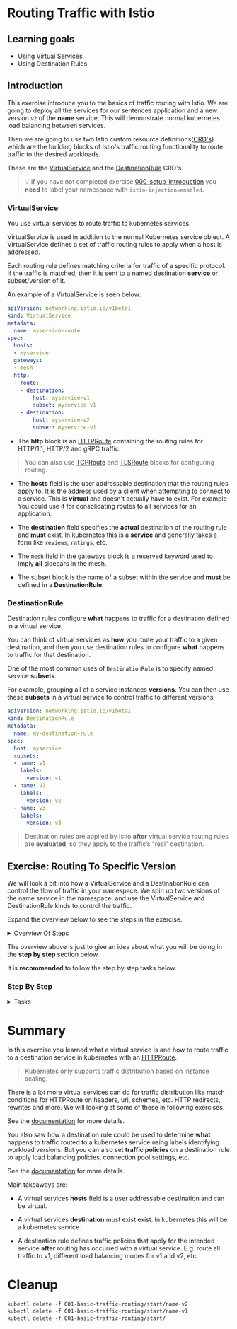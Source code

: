 [//]: # (Copyright, Eficode )
[//]: # (Origin: https://github.com/eficode-academy/istio-katas)
[//]: # (Tags: #sentences #kiali)

# Routing Traffic with Istio

## Learning goals

- Using Virtual Services
- Using Destination Rules

## Introduction

This exercise introduce you to the basics of traffic routing with Istio. 
We are going to deploy all the services for our sentences application 
and a new version `v2` of the **name** service. This will demonstrate normal 
kubernetes load balancing between services. 

Then we are going to use two Istio custom resource definitions([CRD's](https://kubernetes.io/docs/concepts/extend-kubernetes/api-extension/custom-resources/)) which are
the building blocks of Istio's traffic routing functionality to route traffic to 
the desired workloads.

These are the [VirtualService](https://istio.io/latest/docs/reference/config/networking/virtual-service/) and the [DestinationRule](https://istio.io/latest/docs/reference/config/networking/destination-rule/) CRD's.

> :bulb: If you have not completed exercise 
> [000-setup-introduction](000-setup-introduction.md) you **need** to label 
> your namespace with `istio-injection=enabled`.

### VirtualService

You use virtual services to route traffic to kubernetes services. 

VirtualService is used in addition to the normal Kubernetes service object.
A VirtualService defines a set of traffic routing rules to apply when a host 
is addressed. 

Each routing rule defines matching criteria for traffic of a 
specific protocol. If the traffic is matched, then it is sent to a named 
destination **service** or subset/version of it.

An example of a VirtualService is seen below:

```yaml
apiVersion: networking.istio.io/v1beta1
kind: VirtualService
metadata:
  name: myservice-route
spec:
  hosts:
  - myservice
  gateways:
  - mesh
  http:
  - route:
    - destination:
        host: myservice-v1
        subset: myservice-v1
    - destination:
        host: myservice-v2
        subset: myservice-v1
```

- The **http** block is an [HTTPRoute](https://istio.io/latest/docs/reference/config/networking/virtual-service/#HTTPRoute) 
containing the routing rules for HTTP/1.1, HTTP/2 and gRPC traffic. 

> You can also use [TCPRoute](https://istio.io/latest/docs/reference/config/networking/virtual-service/#TCPRoute) 
> and [TLSRoute](https://istio.io/latest/docs/reference/config/networking/virtual-service/#TLSRoute) 
> blocks for configuring routing.

- The **hosts** field is the user addressable destination that the routing rules 
apply to. It is the address used by a client when attempting to connect to a service.
This is **virtual** and doesn't actually have to exist. For example 
You could use it for consolidating routes to all services for an application. 

- The **destination** field specifies the **actual** destination of the routing 
rule and **must** exist. In kubernetes this is a **service** and generally 
takes a form like `reviews`, `ratings`, etc.

- The `mesh` field in the gateways block is a reserved keyword used to imply 
**all** sidecars in the mesh.

- The subset block is the name of a subset within the service and **must** be 
defined in a **DestinationRule**.

### DestinationRule

Destination rules configure **what** happens to traffic for a destination 
defined in a virtual service.

You can think of virtual services as **how** you route your traffic to a given 
destination, and then you use destination rules to configure **what** happens 
to traffic for that destination.

One of the most common uses of `DestinationRule` is to specify named service **subsets**.

For example, grouping all of a service instances **versions**. You can then 
use these **subsets** in a virtual service to control traffic to different versions.

```yaml
apiVersion: networking.istio.io/v1beta1
kind: DestinationRule
metadata:
  name: my-destination-rule
spec:
  host: myservice
  subsets:
  - name: v1
    labels:
      version: v1
  - name: v2
    labels:
      version: v2
  - name: v3
    labels:
      version: v3
```

> Destination rules are applied by Istio **after** virtual service routing 
> rules are **evaluated**, so they apply to the traffic’s “real” destination.

## Exercise: Routing To Specific Version

We will look a bit into how a VirtualService and a DestinationRule can control 
the flow of traffic in your namespace. We spin up two versions of the name 
service in the namespace, and use the VirtualService and DestinationRule kinds 
to control the traffic.

Expand the overview below to see the steps in the exercise.

<details>
    <summary> Overview Of Steps </summary>

- Deploy the sentences app and two versions (`name-v1` and `name-v2`) of the 
name service

- Run the script `scripts/loop-query.sh` to produce traffic

- Use the **Versioned app graph** in Kiali to observe the traffic flow

> What you will observe is normal k8's load balancing.

- Create a DestinationRule with **subsets** for the `name-v1` and `name-v2` 
workloads

- Create a a VirtualService to route **all** traffic to version 1 of the name 
service

> A virtual service lets you configure **how** requests are routed 
> to a **service** within an Istio service mesh. A destination 
> rule defines what happens after the traffic is routed to a service.

- Add a route to version 2 of the name service as the **first** route

- Use the **Versioned app graph** in Kiali to observe the traffic flow

</details>

The overview above is just to give an idea about what you will be doing in the 
**step by step** section below.

It is **recommended** to follow the step by step tasks below.

### Step By Step

<details>
    <summary> Tasks </summary>

#### Task: Deploy sentences app and 2 versions of name services

___


```console
kubectl apply -f 001-basic-traffic-routing/start/
kubectl apply -f 001-basic-traffic-routing/start/name-v1
kubectl apply -f 001-basic-traffic-routing/start/name-v2
```

#### Task: Run loop-query.sh

___


```console
./scripts/loop-query.sh
```

#### Task: Observe the traffic in Kiali

___


Go to Graph menu item and select the **Versioned app graph** from the drop 
down menu.

![50/50 split of traffic](images/kiali-blue-green-anno.png)

What you are seeing here is kubernetes load balancing between PODS.
Kubernetes, or more specifically the `kube-proxy`, will load balance in 
either a *round robin* or *random* pattern depending on whether it is 
running in *user space* proxy mode or *IP tables* proxy mode.

You rarely want traffic routed to two version in an uncontrolled 
fashion.

So why is this happening?

> :bulb: Take a look at the label selector for the name service.
> It doesn't specify a version...

#### Task: Create a destination rule and apply it

___


Create a destination rule called `name-dr.yaml` in 
`001-basic-traffic-routing/start/` and apply it.

```yaml
apiVersion: networking.istio.io/v1beta1
kind: DestinationRule
metadata:
  name: name-destination-rule
spec:
  host: name
  exportTo:
  - "."
  subsets:
  - name: name-v1
    labels:
      version: v1
  - name: name-v2
    labels:
      version: v2
```
The above destination rule says, when combined with a virtual service, **what** 
I want to do is send traffic to a workload **labeled** with either `v1` or `v2`.

```console
kubectl apply -f 001-basic-traffic-routing/start/name-dr.yaml
```
Applying the destination rule has no effect at this point because there is no 
virtual service including the destination rule.

> :bulb: To avoid 503 errors **always** apply destination rules and changes to 
> destination rules **prior** to changing virtual services.

#### Task: Create a `VirtualService` to route ALL traffic to version 1 of the name service

___


Create a virtual service called `name-vs.yaml` in 
`001-basic-traffic-routing/start/` and apply it.

```yaml
apiVersion: networking.istio.io/v1beta1
kind: VirtualService
metadata:
  name: name-route
spec:
  hosts:
  - name
  exportTo:
  - "."
  gateways:
  - mesh
  http:
  - route:
    - destination:
        host: name
        subset: name-v1
```

> The `host` field in the above yaml is the kubernetes short name for the service. 
> Istio will translate the short name based one the **namespace** of the rule. 
> E.g. if the virtual service is in namespace `default` the short name name will 
> be interpreted as `name.default.svc.cluster.local`. What will happen if the 
> **name** service is in the namespace `user1`?

```console
kubectl apply -f 001-basic-traffic-routing/start/name-vs.yaml
```

Go to **Graph** menu item in Kiali and select the **Versioned app graph** 
from the drop down menu and observe the traffic flow. It may take a minute 
before fully complete but you should see the traffic being routed to the 
`name-v1` **service**.

> :bulb: Make sure to select `Idle Edges`, `Service Nodes` and 
> `Virtual Services` in the Display drop down.

![Basic virtual service route](images/basic-route-vs.png)

You can see in Kiali that the virtual service combined with the destination 
rule subsets routes traffic to the name workload labeled `v1` even though the 
name service has no versions defined in the selector.

#### Task: Add a route to version 2 of the name service as the **first** route

___

Add a destination to the new service in the `name-vs.yaml` you 
created before. But place it **before** the `name-v1` service and apply it.

```yaml
apiVersion: networking.istio.io/v1beta1
kind: VirtualService
metadata:
  name: name-route
spec:
  hosts:
  - name
  exportTo:
  - "."
  gateways:
  - mesh
  http:
  - route:
    - destination:
        host: name
        subset: name-v2
  - route:
    - destination:
        host: name
        subset: name-v1
```

```console
kubectl apply -f 001-basic-traffic-routing/start/name-vs.yaml
```

#### Task: Use the versioned app graph to observe route precedence in Kiali

___


Go to **Graph** menu item in Kiali and select the **Versioned app graph** 
from the drop down menu and observe the traffic flow. You will see that 
traffic is now being routed to the version 2 service.

![Routing precedence](images/basic-route-precedence-vs.png)

Routing rules are evaluated in **sequential** order from top to bottom, with 
the first rule in the virtual service definition being given highest priority. 

Reorder the destination rules so that service `name-v1` will be evaluated 
first and apply the changes.

```console
kubectl apply -f 001-basic-traffic-routing/start/name-vs.yaml
```

Go to **Graph** menu item in Kiali and select the **Versioned app graph** 
from the drop down menu and observe the traffic flow.Traffic should once more  
be routed to the `name-v1` service.

![Virtual service and destination rule](images/basic-route-vs.png)

</details>

# Summary

In this exercise you learned what a virtual service is and how to route traffic 
to a destination service in kubernetes with an 
[HTTPRoute](https://istio.io/latest/docs/reference/config/networking/virtual-service/#HTTPRoute).

> Kubernetes only supports traffic distribution based on instance scaling. 

There is a lot more virtual services can do for traffic distribution like 
match conditions for HTTPRoute on headers, uri, schemes, etc. HTTP redirects, 
rewrites and more. We will looking at some of these in following exercises.

See the [documentation](https://istio.io/latest/docs/reference/config/networking/virtual-service/#VirtualService) 
for more details.

You also saw how a destination rule could be used to determine **what** 
happens to traffic routed to a kubernetes service using labels identifying 
workload versions. But you can also set **traffic policies** on a destination 
rule to apply load balancing policies, connection pool settings, etc.

See the [documentation](https://istio.io/latest/docs/reference/config/networking/destination-rule/#DestinationRule) 
for more details.

Main takeaways are:

* A virtual services **hosts** field is a user addressable destination and can 
be virtual.

* A virtual services **destination** must exist exist. In kubernetes this will 
be a kubernetes service.

* A destination rule defines traffic policies that apply for the intended 
service **after** routing has occurred with a virtual service. E.g. route 
all traffic to v1, different load balancing modes for v1 and v2, etc.

# Cleanup

```console
kubectl delete -f 001-basic-traffic-routing/start/name-v2
kubectl delete -f 001-basic-traffic-routing/start/name-v1
kubectl delete -f 001-basic-traffic-routing/start/
```
